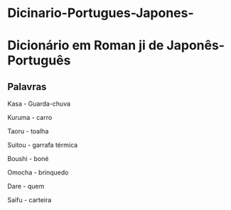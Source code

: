 # Dicinario-Portugues-Japones-
# Dicionário em Roman ji de Japonês-Português

## Palavras

Kasa - Guarda-chuva

Kuruma - carro

Taoru - toalha

Suitou - garrafa térmica

Boushi - boné

Omocha - brinquedo

Dare - quem 

Saifu - carteira

